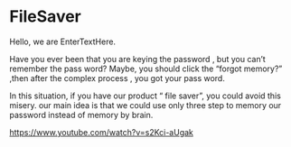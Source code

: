 # FileSaver
Hello, we are EnterTextHere.  

Have you ever been that you are keying the password , but you can’t remember the pass word? Maybe, you should click the “forgot memory?”  ,then after the complex process , you got your pass word.    


In this situation, if you have our product “ file saver”, you could avoid this misery.  our main idea is that we could use only three step to memory our password  instead of memory by brain.

https://www.youtube.com/watch?v=s2Kci-aUgak
